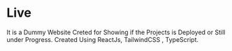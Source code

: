 # Live

It is a Dummy Website Creted for Showing if the Projects is Deployed or Still under Progress.
Created Using ReactJs, TailwindCSS , TypeScript.
